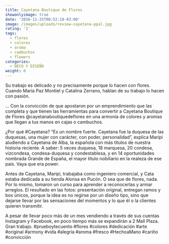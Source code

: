 ```yaml
---
title: Cayetana Boutique de Flores
showonlyimage: true
date: '2016-11-25T00:52:18-03:00'
image: /images/uploads/review-cayetana-ppal.jpg
rating: '1'
tags:
  - flores
  - colores
  - aroma
  - cambuchos
  - flowers
categories:
  - DECO Y DISEÑO
weight: 0
---
```

Su trabajo es delicado y no precisamente porque lo hacen con flores. Cuando María Paz Montiel y Catalina Zerrano, hablan de su trabajo lo hacen con pasión.

<!--more-->

... Con la convicción de que apostaron por un emprendimiento que las completa y que tienen las herramientas para convertir a Cayetana Boutique de Flores @cayetanaboutiquedeflores en una armonía de colores y aromas que llegan a tus manos en cajas o cambuchos. 

¿Por qué #Cayetana? “Es un nombre fuerte. Cayetana fue la duquesa de las duquesas, una mujer con carácter, con poder, personalidad”, explica Maripi aludiendo a Cayetana de Alba, la española con más títulos de nuestra historia reciente. A saber: 5 veces duquesa, 18 marquesa, 20 condesa, vizcondesa, condesa-duquesa y condestablesa, y en 14 oportunidades nombrada Grande de España, el mayor título nobiliario en la realeza de ese país. Vaya que era power. 

Antes de Cayetana, Maripi, trabajaba como ingeniero comercial, y Cata estaba dedicada a su tienda Alonsa en Pucón. O sea que de flores, nada. Por lo mismo, tomaron un curso para aprender a reconocerlas y armar arreglos. El resultado en las fotos: presentación original, entregan ramos y box únicos, porque la idea es no regirse por un diseño tipo, sino que dejarse llevar por las sensaciones del momentos y lo que él o la clientes quieren transmitir.



A pesar de llevar poco más de un mes vendiendo a través de sus cuentas Instagram y Facebook, en poco tiempo más se expandirán a 2 Mall Plaza. Gran trabajo. #prueboytecuento #flores #colores #dedicación #arte #original #armony #vida #alegría #aroma #fresco #HechoaMano #cariño #convicción
